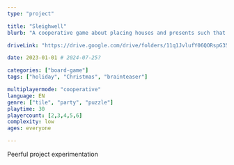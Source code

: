 ```yaml
---
type: "project"

title: "Sleighwell"
blurb: "A cooperative game about placing houses and presents such that the sleigh can fulfill all wishes, with a dash of reindeer road and pine tree obstacles."

driveLink: "https://drive.google.com/drive/folders/11q1JvlufY06QORspG35SfAKQU4JakWhS"

date: 2023-01-01 # 2024-07-25?

categories: ["board-game"]
tags: ["holiday", "Christmas", "brainteaser"]

multiplayermode: "cooperative"
language: EN
genre: ["tile", "party", "puzzle"]
playtime: 30
playercount: [2,3,4,5,6]
complexity: low
ages: everyone

---
```


Peerful project experimentation